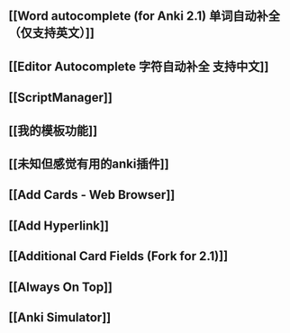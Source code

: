 ## [[Word autocomplete (for Anki 2.1) 单词自动补全（仅支持英文）]]
## [[Editor Autocomplete 字符自动补全 支持中文]]
## [[ScriptManager]]
## [[我的模板功能]]
## [[未知但感觉有用的anki插件]]
## [[Add Cards - Web Browser]]
## [[Add Hyperlink]]
## [[Additional Card Fields (Fork for 2.1)]]
## [[Always On Top]]
## [[Anki Simulator]]
